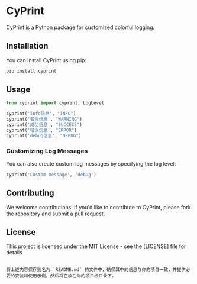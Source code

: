 # CyPrint

CyPrint is a Python package for customized colorful logging.

## Installation

You can install CyPrint using pip:

```bash
pip install cyprint
```

## Usage

```python
from cyprint import cyprint, LogLevel

cyprint('info信息', "INFO")
cyprint('警告信息', "WARNING")
cyprint('成功信息', "SUCCESS")
cyprint('错误信息', "ERROR")
cyprint('debug信息', "DEBUG")
```

### Customizing Log Messages

You can also create custom log messages by specifying the log level:

```python
cyprint('Custom message', 'debug')
```

## Contributing

We welcome contributions! If you'd like to contribute to CyPrint, please fork the repository and submit a pull request.

## License

This project is licensed under the MIT License - see the [LICENSE] file for details.
```

将上述内容保存到名为 `README.md` 的文件中，确保其中的信息与你的项目一致，并提供必要的安装和使用示例。然后将它放在你的项目根目录下。
